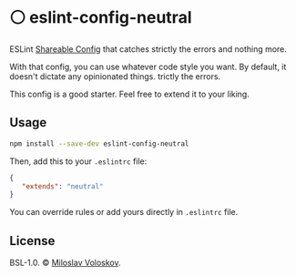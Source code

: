 # ⚪️ eslint-config-neutral

ESLint [Shareable Config](http://eslint.org/docs/developer-guide/shareable-configs) that catches strictly the errors and nothing more. 

With that config, you can use whatever code style you want. By default, it doesn't dictate any opinionated things. trictly the errors.

This config is a good starter. Feel free to extend it to your liking.

## Usage

```bash
npm install --save-dev eslint-config-neutral
```

Then, add this to your `.eslintrc` file:

```JSON
{
   "extends": "neutral"
}
```

You can override rules or add yours directly in `.eslintrc` file.

## License

BSL-1.0. © [Miloslav Voloskov](https://miloslav.website).
